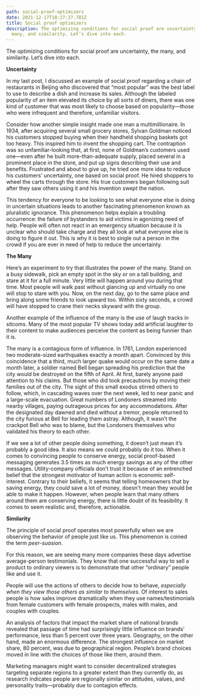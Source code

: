 ```yaml
---
path: social-proof-optimizers
date: 2021-12-17T18:27:27.781Z
title: Social proof optimizers
description: The optimizing conditions for social proof are uncertainty, the
  many, and similarity. Let’s dive into each.
---
```

The optimizing conditions for social proof are uncertainty, the many, and similarity. Let’s dive into each.

**Uncertainty**

In my last post, I discussed an example of social proof regarding a chain of restaurants in Beijing who discovered that “most popular” was the best label to use to describe a dish and increase its sales. Although the labeled popularity of an item elevated its choice by all sorts of diners, there was one kind of customer that was most likely to choose based on popularity—those who were infrequent and therefore, unfamiliar visitors.

Consider how another simple insight made one man a multimillionaire. In 1934, after acquiring several small grocery stores, Sylvan Goldman noticed his customers stopped buying when their handheld shopping baskets got too heavy. This inspired him to invent the shopping cart. The contraption was so unfamiliar-looking that, at first, none of Goldman’s customers used one—even after he built more-than-adequate supply, placed several in a prominent place in the store, and put up signs describing their use and benefits. Frustrated and about to give up, he tried one more idea to reduce his customers’ uncertainty, one based on social proof. He hired shoppers to wheel the carts through the store. His true customers began following suit after they saw others using it and his invention swept the nation.

This tendency for everyone to be looking to see what everyone else is doing in uncertain situations leads to another fascinating phenomenon known as pluralistic ignorance. This phenomenon helps explain a troubling occurrence: the failure of bystanders to aid victims in agonizing need of help. People will often not react in an emergency situation because it is unclear who should take charge and they all look at what everyone else is doing to figure it out. This is why it is best to single out a person in the crowd if you are ever in need of help to reduce the uncertainty.

**The Many**

Here’s an experiment to try that illustrates the power of the many. Stand on a busy sidewalk, pick an empty spot in the sky or on a tall building, and stare at it for a full minute. Very little will happen around you during that time. Most people will walk past without glancing up and virtually no one will stop to stare with you. Now, on the next day, go to the same place and bring along some friends to look upward too. Within sixty seconds, a crowd will have stopped to crane their necks skyward with the group.

Another example of the influence of the many is the use of laugh tracks in sitcoms. Many of the most popular TV shows today add artificial laughter to their content to make audiences perceive the content as being funnier than it is. 

The many is a contagious form of influence. In 1761, London experienced two moderate-sized earthquakes exactly a month apart. Convinced by this coincidence that a third, much larger quake would occur on the same date a month later, a soldier named Bell began spreading his prediction that the city would be destroyed on the fifth of April. At first, barely anyone paid attention to his claims. But those who did took precautions by moving their families out of the city. The sight of this small exodus stirred others to follow, which, in cascading waves over the next week, led to near panic and a large-scale evacuation. Great numbers of Londoners streamed into nearby villages, paying outrageous prices for any accommodations. After the designated day dawned and died without a tremor, people returned to the city furious at Bell for leading them astray. Although, it wasn’t the crackpot Bell who was to blame, but the Londoners themselves who validated his theory to each other.

If we see a lot of other people doing something, it doesn’t just mean it’s probably a good idea. It also means we could probably do it too. When it comes to convincing people to conserve energy, social proof-based messaging generates 3.5 times as much energy savings as any of the other messages. Utility-company officials don’t trust it because of an entrenched belief that the strongest motivator of human action is economic self-interest. Contrary to their beliefs, it seems that telling homeowners that by saving energy, they *could* save a lot of money, doesn't mean they would be able to make it happen. However, when people learn that many others around them are conserving energy, there is little doubt of its feasibility. It comes to seem realistic and, therefore, actionable.

**Similarity**

The principle of social proof operates most powerfully when we are observing the behavior of people just like us. This phenomenon is coined the term *peer-suasion*.

For this reason, we are seeing many more companies these days advertise average-person testimonials. They know that one successful way to sell a product to ordinary viewers is to demonstrate that other “ordinary” people like and use it. 

People will use the actions of others to decide how to behave, *especially when they view those others as similar to themselves*. Of interest to sales people is how sales improve dramatically when they use names/testimonials from female customers with female prospects, males with males, and couples with couples.

An analysis of factors that impact the market share of national brands revealed that passage of time had surprisingly little influence on brands’ performance, less than 5 percent over three years. Geography, on the other hand, made an enormous difference. The strongest influence on market share, 80 percent, was due to geographical region. People’s brand choices moved in line with the choices of those like them, around them. 

Marketing managers might want to consider decentralized strategies targeting separate regions to a greater extent than they currently do, as research indicates people are regionally similar on attitudes, values, and personality traits—probably due to contagion effects.